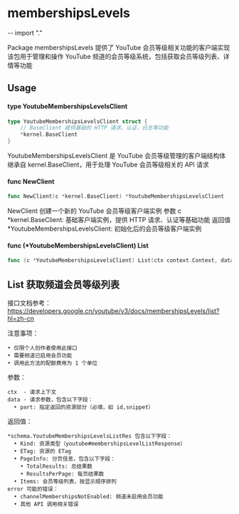 # membershipsLevels
--
    import "."

Package membershipsLevels 提供了 YouTube 会员等级相关功能的客户端实现 该包用于管理和操作 YouTube
频道的会员等级系统，包括获取会员等级列表、详情等功能

## Usage

#### type YoutubeMembershipsLevelsClient

```go
type YoutubeMembershipsLevelsClient struct {
	// BaseClient 提供基础的 HTTP 请求、认证、日志等功能
	*kernel.BaseClient
}
```

YoutubeMembershipsLevelsClient 是 YouTube 会员等级管理的客户端结构体 继承自
kernel.BaseClient，用于处理 YouTube 会员等级相关的 API 请求

#### func  NewClient

```go
func NewClient(c *kernel.BaseClient) *YoutubeMembershipsLevelsClient
```
NewClient 创建一个新的 YouTube 会员等级客户端实例 参数 c *kernel.BaseClient: 基础客户端实例，提供 HTTP
请求、认证等基础功能 返回值 *YoutubeMembershipsLevelsClient: 初始化后的会员等级客户端实例

#### func (*YoutubeMembershipsLevelsClient) List

```go
func (c *YoutubeMembershipsLevelsClient) List(ctx context.Context, data *schema.YoutubeMembershipsLevelsListReq) (*schema.YoutubeMembershipsLevelsListRes, error)
```
## List 获取频道会员等级列表

接口文档参考：
https://developers.google.cn/youtube/v3/docs/membershipsLevels/list?hl=zh-cn

注意事项：

    • 仅限个人创作者使用此接口
    • 需要频道已启用会员功能
    • 调用此方法的配额费用为 1 个单位

参数：

    ctx  - 请求上下文
    data - 请求参数，包含以下字段：
      • part: 指定返回的资源部分（必填，如 id,snippet）

返回值：

    *schema.YoutubeMembershipsLevelsListRes 包含以下字段：
      • Kind: 资源类型（youtube#membershipsLevelListResponse）
      • ETag: 资源的 ETag
      • PageInfo: 分页信息，包含以下字段：
        • TotalResults: 总结果数
        • ResultsPerPage: 每页结果数
      • Items: 会员等级列表，按显示顺序排列
    error 可能的错误：
      • channelMembershipsNotEnabled: 频道未启用会员功能
      • 其他 API 调用相关错误
